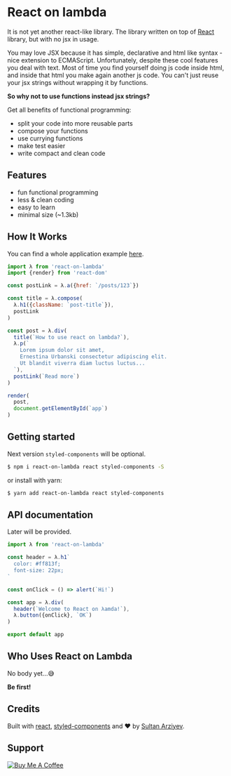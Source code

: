 # React on lambda

It is not yet another react-like library.
The library written on top of [React](https://github.com/facebook/react/) library, but with no jsx in usage.

You may love JSX because it has simple, declarative and html like syntax - nice extension to ECMAScript.
Unfortunately, despite these cool features you deal with text.
Most of time you find yourself doing js code inside html, and inside that html you make again another js code.
You can't just reuse your jsx strings without wrapping it by functions.

**So why not to use functions instead jsx strings?**

Get all benefits of functional programming:
 - split your code into more reusable parts
 - compose your functions
 - use currying functions
 - make test easier
 - write compact and clean code


## Features
- fun functional programming
- less & clean coding
- easy to learn
- minimal size (~1.3kb)



## How It Works

You can find a whole application example [here](https://github.com/sultan99/rol-usage).


```js
import λ from 'react-on-lambda'
import {render} from 'react-dom'

const postLink = λ.a({href: `/posts/123`})

const title = λ.compose(
  λ.h1({className: `post-title`}),
  postLink
)

const post = λ.div(
  title(`How to use react on lambda?`),
  λ.p(`
    Lorem ipsum dolor sit amet,
    Ernestina Urbanski consectetur adipiscing elit.
    Ut blandit viverra diam luctus luctus...
  `),
  postLink(`Read more`)
)

render(
  post,
  document.getElementById(`app`)
)

```

## Getting started

Next version `styled-components` will be optional.

```sh
$ npm i react-on-lambda react styled-components -S
```

or install with yarn:

```sh
$ yarn add react-on-lambda react styled-components
```

## API documentation
Later will be provided.

```js
import λ from 'react-on-lambda'

const header = λ.h1`
  color: #ff813f;
  font-size: 22px;
`

const onClick = () => alert(`Hi!`)

const app = λ.div(
  header(`Welcome to React on λamda!`),
  λ.button({onClick}, `OK`)
)

export default app

```

## Who Uses React on Lambda

No body yet...😅

**Be first!**


## Credits
Built with [react](https://github.com/facebook/react/), [styled-components](https://www.styled-components.com/) and ❤︎ by [Sultan Arziyev](https://github.com/sultan99).


## Support
<a href="https://www.buymeacoffee.com/KGEzqayNQ" target="_blank">
  <img src="https://www.buymeacoffee.com/assets/img/guidelines/download-assets-sm-2.svg" alt="Buy Me A Coffee"/>
</a>
